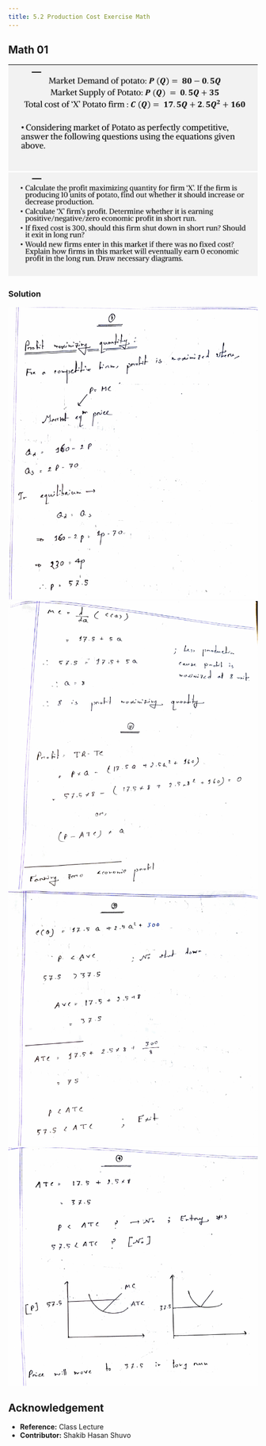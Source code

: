 ```yaml
---
title: 5.2 Production Cost Exercise Math
---
```


## Math 01

![](./img/production-cost-exercise-math-01-question.png)
![](./img/production-cost-exercise-math-01-question-02.png.png)

### Solution

![](./img/production-cost-exercise-math-01-solution.png)
![](./img/proudction-cost-exercise-math-01-solution-02.png.png)
![](./img/production-cost-exercise-math-01-solution-03.png)
![](./img/production-cost-exercise-math-01-solution-04.png)

## Acknowledgement

- **Reference:** Class Lecture
- **Contributor:** Shakib Hasan Shuvo
